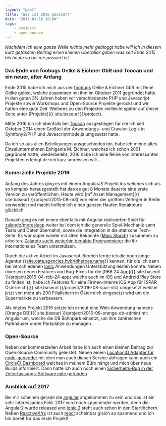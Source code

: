 ```yaml
---
layout: "post"
title: "Was ist 2016 passiert"
date: "2017-01-16 10:00"
tags:
    - projects
    - open-source
---
```

*Nachdem ich eine ganze Weile nichts mehr gebloggt habe will ich in diesem kurz gefassten Beitrag einen kleinen Überblick geben was seit Ende 2015 bis heute so bei mir passiert ist.*

### Das Ende von foobugs Oelke & Eichner GbR und Toocan und ein neuer, alter Anfang

Ende 2015 habe ich mich aus der [foobugs](http://foobugs.com/) Oelke & Eichner GbR mit René Oelke gelöst, welche zusammen mit ihm im Oktober 2011 gegründet hatte. In den guten 3½ Jahren haben wir verschiedenste PHP und Javascript Projekte sowie Workshops und Open-Source Projekte gerockt und wir hatten eine gute Zeit. Weiteres zu den Projekten vielleicht später auf dieser Seite unter [Projekte]({{ site.baseurl }}/project).

Mitte 2016 bin ich ebenfalls bei [Toocan](http://www.toocan.biz/) ausgestiegen für die ich seit Oktober 2014 einen Großteil der Anwendungs- und Crawler-Logik in Symfony2/PHP und Javascript/node.js umgesetzt hatte.

Da ich so aus allen Beteiligungen ausgeschieden bin, habe ich meine altes Einzelunternehmen Ephigenia M. Eichner, welches ich schon 2001 gegründet hatte, wiederbelebt. 2016 habe ich eine Reihe von interessanten Projekten erledigt die ich kurz umreissen will …

### Komerzielle Projekte 2016

Anfang des Jahres ging es mit einem AngularJS Projekt los welches sich als so komplex herausgestellt hat das es gut 8 Monate dauerte eine erste Version zu veröffentlichen. Heute wird [m³ Asset Management]({{ site.baseurl }}/project/2015-08-m3) von einer der größten Verleger in Berlin verwendet und macht hoffentlich einen ganzen Haufen Redakteure glücklich.

Danach ging es mit einem ebenfalls mit Angular realisierten Spiel für [zalando](https://www.zalando.de/)/[moresleep](http://www.moresleep.net/) weiter bei dem ich die generelle Spiel-Mechanik samt Tests und Daten übernahm, sowie die Integration in die statische Tech-Seite. Es war super wieder mit alten Bekannte ([Marc Storch](http://www.gopogo.de/)) zusammen zu arbeiten. [Zalando sucht weiterhin begabte Programmierer](https://tech.zalando.com/jobs/) die ihr internationales Team unterstützen.

Durch die aktive Arbeit im Javascript-Bereich lernte ich die noch junge Agentur [{{site.data.agencies.hybridheroes.name}}]({{site.data.agencies.hybridheroes.url}}) kennen, für die ich dann bei verschiedenen [Ionic](http://ionicframework.com/) Anwendungen Unterstützung leisten konnte. Neben diversen neuen Features und Bug-Fixes für die [RBB 24 App]({{ site.baseurl }}/project/2016-04-rbb-24-app) welche auch im iOS und Android Play Store zu finden ist, habe ich Features für eine Firmen-Interne iOS App für [SPAR Österreich]({{ site.baseurl }}/project/2016-08-spar-vtc) umgesetzt welche jetzt von mehr als 200 Filialleitern in Österreich eingesetzt wird um die Supermärkte zu verbessern.

Als letztes Projekt 2016 setzte ich erneut eine Web-Anwendung namens [Orange DB]({{ site.baseurl }}/project/2016-09-orange-db-admin) mit Angular um, welche die DB Bahnpark einsetzt, um ihre zahlreichen Parkhäuser under Parkplätze zu managen.

### Open-Source

Neben der kommerziellen Arbeit habe ich auch einen kleinen Beitrag zur Open-Source Community geleistet. Neben einem [LocationIQ Adapter für node-geocoder](https://github.com/nchaulet/node-geocoder/pull/179) mit dem man auch diesen Service abfragen kann auch ein [CircleCI Dashboard](https://github.com/Ephigenia/circleboard2) welches in meinem Büro hängt und mich über neue Builds informiert. Dann hatte ich auch noch einen [Sicherheits-Bug in der Zeiterfassungs-Software mite gefunden](http://blog.yo.lk/2016/08/17/sicherheitsupdate).

### Ausblick auf 2017

Bei mir scheinen gerade die [angular](https://angular.io/) angekommen zu sein und das ist ein sehr interessantes Feld. 2017 wird noch spannender werden, denn die Angular2 wurde released und [ionic 2](http://ionic.io/2) steht auch schon in den Startlöchern. Neben [ReactiveX/rx](http://reactivex.io/) ist auch [react](https://facebook.github.io/react/) scheinbar gleich so spannend und ich bin bereit für das erste Projekt!
